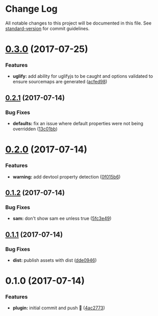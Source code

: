 # Change Log

All notable changes to this project will be documented in this file. See [standard-version](https://github.com/conventional-changelog/standard-version) for commit guidelines.

<a name="0.3.0"></a>
# [0.3.0](https://github.com/TheLarkInn/bundle-buddy-webpack-plugin/compare/v0.2.1...v0.3.0) (2017-07-25)


### Features

* **uglify:** add ability for uglifyjs to be caught and options validated to ensure sourcemaps are generated ([acfed98](https://github.com/TheLarkInn/bundle-buddy-webpack-plugin/commit/acfed98))



<a name="0.2.1"></a>
## [0.2.1](https://github.com/TheLarkInn/bundle-buddy-webpack-plugin/compare/v0.2.0...v0.2.1) (2017-07-14)


### Bug Fixes

* **defaults:** fix an issue where default properties were not being overridden ([13c01bb](https://github.com/TheLarkInn/bundle-buddy-webpack-plugin/commit/13c01bb))



<a name="0.2.0"></a>
# [0.2.0](https://github.com/TheLarkInn/bundle-buddy-webpack-plugin/compare/v0.1.2...v0.2.0) (2017-07-14)


### Features

* **warning:** add devtool property detection ([0f015b6](https://github.com/TheLarkInn/bundle-buddy-webpack-plugin/commit/0f015b6))



<a name="0.1.2"></a>
## [0.1.2](https://github.com/TheLarkInn/bundle-buddy-webpack-plugin/compare/v0.1.1...v0.1.2) (2017-07-14)


### Bug Fixes

* **sam:** don't show sam ee unless true ([5fc3e49](https://github.com/TheLarkInn/bundle-buddy-webpack-plugin/commit/5fc3e49))



<a name="0.1.1"></a>
## [0.1.1](https://github.com/TheLarkInn/bundle-buddy-webpack-plugin/compare/v0.1.0...v0.1.1) (2017-07-14)


### Bug Fixes

* **dist:** publish assets with dist ([dde0946](https://github.com/TheLarkInn/bundle-buddy-webpack-plugin/commit/dde0946))



<a name="0.1.0"></a>
# 0.1.0 (2017-07-14)


### Features

* **plugin:** initial commit and push 🐐 ([4ac2773](https://github.com/TheLarkInn/bundle-buddy-webpack-plugin/commit/4ac2773))

